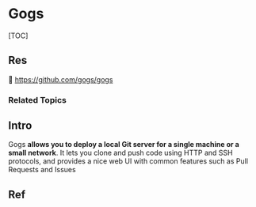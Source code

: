 # Gogs

[TOC]


## Res
🚧 https://github.com/gogs/gogs


### Related Topics



## Intro
Gogs **allows you to deploy a local Git server for a single machine or a small network**. It lets you clone and push code using HTTP and SSH protocols, and provides a nice web UI with common features such as Pull Requests and Issues



## Ref
